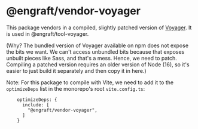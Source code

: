 # @engraft/vendor-voyager

This package vendors in a compiled, slightly patched version of [Voyager](https://github.com/vega/voyager). It is used in @engraft/tool-voyager.

(Why? The bundled version of Voyager available on npm does not expose the bits we want. We can't access unbundled bits because that exposes unbuilt pieces like Sass, and that's a mess. Hence, we need to patch. Compiling a patched version requires an older version of Node (16), so it's easier to just build it separately and then copy it in here.)

Note: For this package to compile with Vite, we need to add it to the `optimizeDeps` list in the monorepo's root `vite.config.ts`:
```
    optimizeDeps: {
      include: [
        "@engraft/vendor-voyager",
      ]
    }
```
